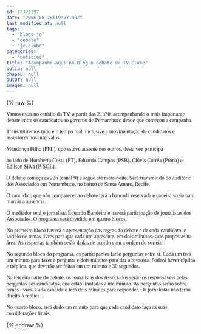 ```yaml
---
id: 12371397
date: "2006-08-28T19:57:00Z"
last_modified_at: null
tags:
  - "blogs-jc"
  - "debate"
  - "jc-clube"
categories:
  - "noticias"
title: "Acompanhe aqui no Blog o debate da TV Clube"
sutia: null
chapeu: null
autor: null
imagem: null
---
```

{% raw %}
<p><P><FONT face=Verdana>Vamos estar no estúdio da TV, a partir das 21h30, acompanhando o mais importante debate entre os candidatos ao governo de Pernambuco desde que começou a campanha. </FONT></P></p>
<p><P><FONT face=Verdana>Transmitiremos tudo em tempo real, inclusive a movimentação de candidatos e assessores nos intervalos.</FONT></P></p>
<p><P><FONT face=Verdana>Mendonça Filho (PFL), que esteve ausente nos outros, desta vez participa</p>
<p> ao lado de Humberto Costa (PT), </FONT><FONT face=Verdana>Eduardo Campos (PSB), Clóvis Corrêa (Prona) e Edilson Silva (P-SOL).</FONT></P></p>
<p><P><FONT face=Verdana>O debate começa às 22h (canal 9) e segue até meia-noite. Será transmitido do auditório dos Associados em Pernambuco, no bairro de Santo Amaro, Recife.</FONT></P><FONT face=\"Times New Roman\"></p>
<p><P><FONT face=Verdana>O candidato que não comparecer ao debate terá a bancada reservada e cadeira vazia para marcar a ausência. </FONT></P></p>
<p><P><FONT face=Verdana>O mediador será o jornalista Eduardo Bandeira e haverá participação de jornalistas dos Associados. O programa será dividido em quatro blocos.</FONT></P></p>
<p><P><FONT face=Verdana>No primeiro bloco haverá a apresentação das regras do debate e de cada candidato, e sorteio de temas livres para que cada um apresente, em dois minutos, suas propostas na área. As respostas também serão dadas de acordo com a ordem do sorteio. </FONT></P></p>
<p><P><FONT face=Verdana>No segundo bloco do programa, os participantes farão perguntas entre si. Cada um terá um minuto para fazer a pergunta e dois minutos para dar a resposta. Poderá haver réplica e tréplica, que deverão ser feitas em um minuto e 30 segundos. </FONT></P></p>
<p><P><FONT face=Verdana>Na terceira parte do debate, os jornalistas dos Associados serão os responsáveis pelas perguntas aos candidatos, que estão limitadas a um minuto. As perguntas serão sobre temas livres. Cada candidato terá dois minutos para responder. </FONT><FONT face=Verdana>Os jornalistas não terão direito à réplica. </FONT></P></p>
<p><P><FONT face=Verdana>No quarto bloco, será dado um minuto para que cada candidato faça as suas considerações finais.</FONT> </P></FONT> </p>
{% endraw %}